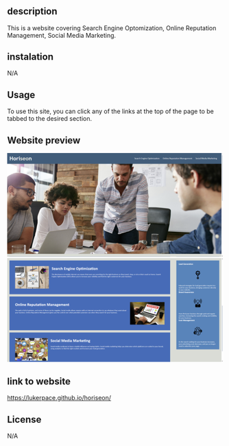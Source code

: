 # <horiseon>

## description

This is a website covering Search Engine Optomization, Online Reputation Management, Social Media Marketing.

## instalation

N/A

## Usage

To use this site, you can click any of the links at the top of the page to be tabbed to the desired section.

## Website preview

![Alt text](<Opera Snapshot_2023-12-21_221216_127.0.0.1.png>)
![Alt text](<Opera Snapshot_2023-12-21_221324_127.0.0.1.png>)
## link to website

https://lukerpace.github.io/horiseon/

## License

N/A
